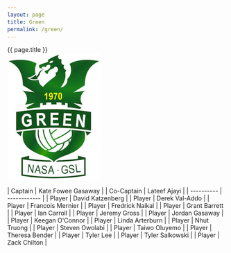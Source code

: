 ```yaml
---
layout: page
title: Green
permalink: /green/
---
```


<div class="card mt-3">
<div class="card-header text-center bg-green text-white">{{ page.title }}</div>
<div class="card-body mx-auto">
<div class="row">
<div class="col-md-4 mb-3 d-flex justify-content-center">
    <img src="/images/teams/green.jpg" class="img-fluid my-auto rounded"/>
</div>

<div class="col-md-8 d-flex justify-content-center" markdown=1>

| Captain | Kate Fowee Gasaway |
| Co-Captain | Lateef Ajayi |
| ---------- | ------------ |
| Player | David Katzenberg |
| Player | Derek Val-Addo |
| Player | Francois Mernier |
| Player | Fredrick Naikal |
| Player | Grant Barrett |
| Player | Ian Carroll |
| Player | Jeremy Gross |
| Player | Jordan Gasaway |
| Player | Keegan O'Connor |
| Player | Linda Arterburn |
| Player | Nhut Truong |
| Player | Steven Owolabi |
| Player | Taiwo Oluyemo |
| Player | Theresa Bender |
| Player | Tyler Lee |
| Player | Tyler Salkowski |
| Player | Zack Chilton |

</div>

</div>
</div>
</div>

